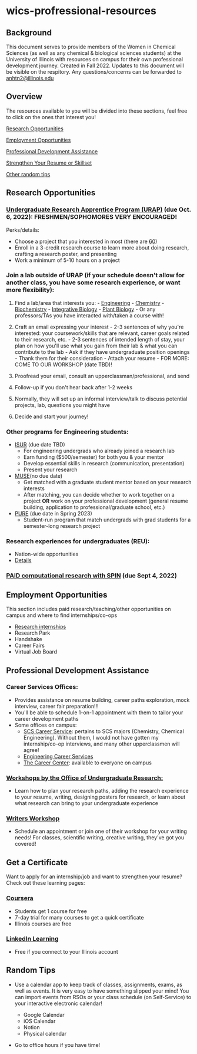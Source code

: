 # wics-profressional-resources

## Background

This document serves to provide members of the Women in Chemical Sciences (as well as any chemical & biological sciences students) at the University of Illinois with resources on campus for their own professional development journey. Created in Fall 2022. Updates to this document will be visible on the respitory. Any questions/concerns can be forwarded to anhtn2@illinois.edu

## Overview 
The resources available to you will be divided into these sections, feel free to click on the ones that interest you!

[Research Opportunities](#research-opportunities)

[Employment Opportunities](#employment-opportunities)

[Professional Development Assistance](#professional-development-assistance)

[Strengthen Your Resume or Skillset](#get-a-certificate)

[Other random tips](#random-tips)

## Research Opportunities

### [Undergraduate Research Apprentice Program (URAP)](https://undergradresearch.illinois.edu/programs/urap.html) (due Oct. 6, 2022): **FRESHMEN/SOPHOMORES VERY ENCOURAGED**! 
  Perks/details:
  - Choose a project that you interested in most (there are [60](https://uofi.app.box.com/s/lgei7url724mj9iq9wb5svctq89fpb3d))
  - Enroll in a 3-credit research course to learn more about doing research, crafting a research poster, and presenting
  - Work a minimum of 5-10 hours on a project

### Join a lab outside of URAP (if your schedule doesn't allow for another class, you have some research experience, or want more flexibility):
  
  1. Find a lab/area that interests you:
    - [Engineering](https://grainger.illinois.edu/research/undergraduate/get-involved/how-to)
    - [Chemistry](https://chemistry.illinois.edu/research/undergraduate-research/faculty-and-research-interests)
    - [Biochemistry](https://mcb.illinois.edu/departments/biochemistry/research.html)
    - [Integrative Biology](https://sib.illinois.edu/research/undergraduate)
    - [Plant Biology](https://sib.illinois.edu/plantbio/undergraduate_research)
    - Or any professors/TAs you have interacted with/taken a course with!
  
  2. Craft an email expressing your interest
    - 2-3 sentences of why you're interested: your coursework/skills that are relevant, career goals related to their research, etc.
    - 2-3 sentences of intended length of stay, your plan on how you'll use what you gain from their lab & what you can contribute to the lab
    - Ask if they have undergraduate position openings
    - Thank them for their consideration
    - Attach your resume
    - FOR MORE: COME TO OUR WORKSHOP (date TBD)!
  
  3. Proofread your email, consult an upperclassman/professional, and send
  4. Follow-up if you don't hear back after 1-2 weeks
  5. Normally, they will set up an informal interview/talk to discuss potential projects, lab, questions you might have
  6. Decide and start your journey!

### Other programs for Engineering students:
  - [ISUR](https://isur.engineering.illinois.edu/application/) (due date TBD)
    - For engineering undergrads who already joined a research lab
    - Earn funding ($500/semester) for both you & your mentor
    - Develop essential skills in research (communication, presentation)
    - Present your research
  - [MUSE](https://muse.engineering.illinois.edu/application-process/)(no due date)
    - Get matched with a graduate student mentor based on your research interests
    - After matching, you can decide whether to work together on a project **OR** work on your professional development (general resume building, application to professional/graduate school, etc.)
  - [PURE](https://pure.engr.illinois.edu/) (due date in Spring 2023)
    - Student-run program that match undergrads with grad students for a semester-long research project

### Research experiences for undergraduates (REU):
  - Nation-wide opportunities
  - [Details](https://grainger.illinois.edu/research/undergraduate/reu-program)

### [PAID computational research with SPIN](https://docs.google.com/forms/d/e/1FAIpQLSe8WZcm_J_6Xrd_UbENfCmQCQ3ClEG9ldylmAH9fNT_mejcZA/viewform) (due Sept 4, 2022)

## Employment Opportunities
This section includes paid research/teaching/other opportunities on campus and where to find internships/co-ops

- [Research internships](https://grainger.illinois.edu/research/undergraduate/research-internships)
- Research Park
- Handshake
- Career Fairs
- Virtual Job Board

## Professional Development Assistance

### Career Services Offices:
  - Provides assistance on resume building, career paths exploration, mock interview, career fair preparation!!!
  - You'll be able to schedule 1-on-1 appointment with them to tailor your career development paths
  - Some offices on campus:
    - [SCS Career Service](https://scs.illinois.edu/academics/careers): pertains to SCS majors (Chemistry, Chemical Engineering). Without them, I would not have gotten my internship/co-op interviews, and many other upperclassmen will agree!
    - [Engineering Career Services](https://ecs.engineering.illinois.edu/)
    - [The Career Center](https://www.careercenter.illinois.edu/): available to everyone on campus

### [Workshops by the Office of Undergraduate Research:](https://undergradresearch.illinois.edu/programs/workshops.html)
  - Learn how to plan your research paths, adding the research experience to your resume, writing, designing posters for research, or learn about what research can bring to your undergraduate experience

### [Writers Workshop](https://writersworkshop.illinois.edu/)
  - Schedule an appointment or join one of their workshop for your writing needs! For classes, scientific writing, creative writing, they've got you covered!

## Get a Certificate
Want to apply for an internship/job and want to strengthen your resume? Check out these learning pages:

### [Coursera](https://www.coursera.org/)
  - Students get 1 course for free
  - 7-day trial for many courses to get a quick certificate
  - Illinois courses are free
### [LinkedIn Learning](https://www.linkedin.com/learning-login/continue?forceAccount=false&authModeName=iTrust-Proxy&authUUID=dORNeSAlQdWE7D9hQhLBHg%3D%3D&redirect=https%3A%2F%2Fwww.linkedin.com%2Flearning%2F)
  - Free if you connect to your Illinois account

## Random Tips

- Use a calendar app to keep track of classes, assignments, exams, as well as events. It is very easy to have something slipped your mind! You can import events from RSOs or your class schedule (on Self-Service) to your interactive electronic calendar!
  - Google Calendar
  - iOS Calendar
  - Notion
  - Physical calendar

- Go to office hours if you have time!
